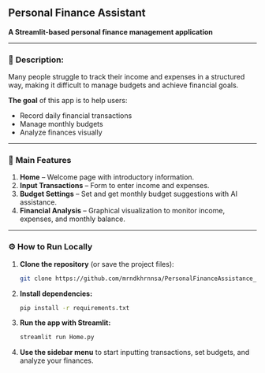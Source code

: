 ## Personal Finance Assistant

**A Streamlit-based personal finance management application**

---

### 📝 **Description:**

Many people struggle to track their income and expenses in a structured way, making it difficult to manage budgets and achieve financial goals.

**The goal** of this app is to help users:

* Record daily financial transactions
* Manage monthly budgets
* Analyze finances visually

---

### 🌟 **Main Features**

1. **Home** – Welcome page with introductory information.
2. **Input Transactions** – Form to enter income and expenses.
3. **Budget Settings** – Set and get monthly budget suggestions with AI assistance.
4. **Financial Analysis** – Graphical visualization to monitor income, expenses, and monthly balance.

---

### ⚙️ **How to Run Locally**

1. **Clone the repository** (or save the project files):

   ```bash
   git clone https://github.com/mrndkhrnnsa/PersonalFinanceAssistance_EN.git
   ```

2. **Install dependencies:**

   ```bash
   pip install -r requirements.txt
   ```

3. **Run the app with Streamlit:**

   ```bash
   streamlit run Home.py
   ```

4. **Use the sidebar menu** to start inputting transactions, set budgets, and analyze your finances.
